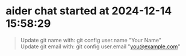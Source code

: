 
# aider chat started at 2024-12-14 15:58:29

> Update git name with: git config user.name "Your Name"  
> Update git email with: git config user.email "you@example.com"  
